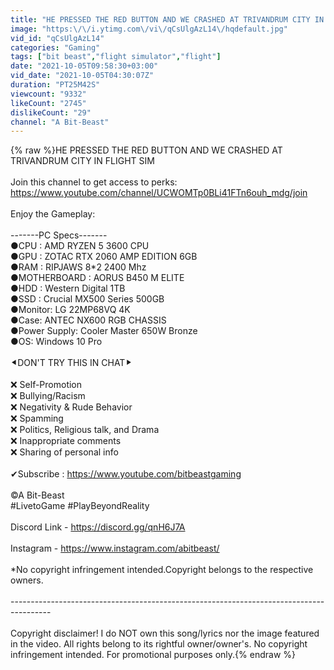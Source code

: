```yaml
---
title: "HE PRESSED THE RED BUTTON AND WE CRASHED AT TRIVANDRUM CITY IN FLIGHT SIM"
image: "https:\/\/i.ytimg.com\/vi\/qCsUlgAzL14\/hqdefault.jpg"
vid_id: "qCsUlgAzL14"
categories: "Gaming"
tags: ["bit beast","flight simulator","flight"]
date: "2021-10-05T09:58:30+03:00"
vid_date: "2021-10-05T04:30:07Z"
duration: "PT25M42S"
viewcount: "9332"
likeCount: "2745"
dislikeCount: "29"
channel: "A Bit-Beast"
---
```

{% raw %}HE PRESSED THE RED BUTTON AND WE CRASHED AT TRIVANDRUM CITY IN FLIGHT SIM<br /><br />Join this channel to get access to perks:<br /><a rel="nofollow" target="blank" href="https://www.youtube.com/channel/UCWOMTp0BLi41FTn6ouh_mdg/join">https://www.youtube.com/channel/UCWOMTp0BLi41FTn6ouh_mdg/join</a><br /><br />Enjoy the Gameplay:<br /><br />-------PC Specs-------<br />●CPU : AMD RYZEN 5 3600 CPU<br />●GPU : ZOTAC RTX 2060 AMP EDITION 6GB<br />●RAM : RIPJAWS 8*2 2400 Mhz <br />●MOTHERBOARD : AORUS B450 M ELITE<br />●HDD : Western Digital 1TB<br />●SSD : Crucial MX500 Series 500GB <br />●Monitor: LG 22MP68VQ 4K<br />●Case: ANTEC NX600 RGB CHASSIS<br />●Power Supply: Cooler Master 650W Bronze<br />●OS: Windows 10 Pro<br /><br />⯇DON'T TRY THIS IN CHAT⯈<br /><br />❌ Self-Promotion<br />❌ Bullying/Racism<br />❌ Negativity &amp; Rude Behavior<br />❌ Spamming<br />❌ Politics, Religious talk, and Drama<br />❌ Inappropriate comments<br />❌ Sharing of personal info<br /><br />✔Subscribe : <a rel="nofollow" target="blank" href="https://www.youtube.com/bitbeastgaming">https://www.youtube.com/bitbeastgaming</a><br /><br />©A Bit-Beast <br />#LivetoGame #PlayBeyondReality<br /><br />Discord Link - <a rel="nofollow" target="blank" href="https://discord.gg/qnH6J7A">https://discord.gg/qnH6J7A</a><br /><br />Instagram    -  <a rel="nofollow" target="blank" href="https://www.instagram.com/abitbeast/">https://www.instagram.com/abitbeast/</a><br /><br />*No copyright infringement intended.Copyright belongs to the respective owners.<br /><br />----------------------------------------------------------------------------------------<br /><br />Copyright disclaimer! I do NOT own this song/lyrics nor the image featured in the video. All rights belong to its rightful owner/owner's. No copyright infringement intended. For promotional purposes only.{% endraw %}
